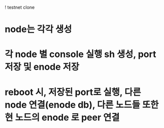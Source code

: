 ! testnet clone 

# node는 각각 생성
# 각 node 별 console 실행 sh 생성, port 저장 및 enode 저장
# reboot 시, 저장된 port로 실행, 다른 node 연결(enode db), 다른 노드들 또한 현 노드의 enode 로 peer 연결  